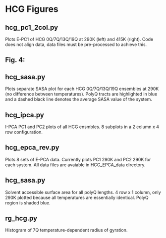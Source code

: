 # HCG Figures
## hcg_pc1_2col.py
Plots E-PC1 of HCG 0Q/7Q/13Q/19Q at 290K (left) and 415K (right). Code does not align data, data files must be pre-processed to achieve this.  

## Fig. 4:
## hcg_sasa.py
Plots separate SASA plot for each HCG 0Q/7Q/13Q/19Q ensembles at 290K (no difference between temperatures). 
PolyQ tracts are highlighted in blue and a dashed black line denotes the average SASA value of the system.

## hcg_ipca.py
I-PCA PC1 and PC2 plots of all HCG ensmbles. 8 subplots in a 2 column x 4 row configuration.

## hcg_epca_rev.py

Plots 8 sets of E-PCA data. Currently plots PC1 290K and PC2 290K for each system. All data files are avaiable in HCG_EPCA_data directory.

## hcg_sasa.py
Solvent accessible surface area for all polyQ lengths. 4 row x 1 column, only 290K plotted because all temperatures are essentially identical. 
PolyQ region is shaded blue.


## rg_hcg.py
Histogram of 7Q temperature-dependent radius of gyration. 
